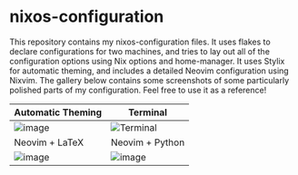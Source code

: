 # nixos-configuration
This repository contains my nixos-configuration files. It uses flakes to declare configurations for two machines, and tries to lay out all of the configuration options using Nix options and home-manager. It uses Stylix for automatic theming, and includes a detailed Neovim configuration using Nixvim. The gallery below contains some screenshots of some particularly polished parts of my configuration. Feel free to use it as a reference!

| Automatic Theming | Terminal |
|---------------|---------------|
| ![image](https://github.com/user-attachments/assets/c3671dcf-3a87-4d50-966b-3f8eb4c965a8) | ![Terminal](https://github.com/user-attachments/assets/0d7de0bb-009c-4950-8e21-b2d998d7b535) |
| Neovim + LaTeX | Neovim + Python |
|![image](https://github.com/user-attachments/assets/94948921-a8fa-40ad-a4b5-55053202a9d2)|![image](https://github.com/user-attachments/assets/b1741938-c45a-47b6-aa68-6c040fcc4faa)|
